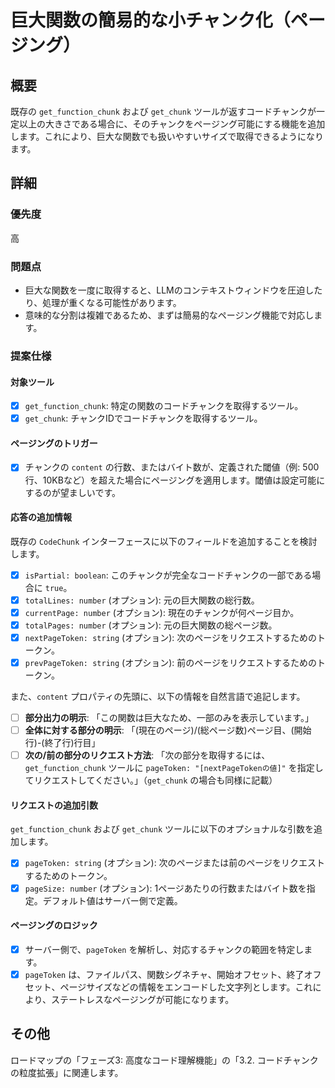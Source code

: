 # 巨大関数の簡易的な小チャンク化（ページング）

## 概要

既存の `get_function_chunk` および `get_chunk` ツールが返すコードチャンクが一定以上の大きさである場合に、そのチャンクをページング可能にする機能を追加します。これにより、巨大な関数でも扱いやすいサイズで取得できるようになります。

## 詳細

### 優先度

高

### 問題点

- 巨大な関数を一度に取得すると、LLMのコンテキストウィンドウを圧迫したり、処理が重くなる可能性があります。
- 意味的な分割は複雑であるため、まずは簡易的なページング機能で対応します。

### 提案仕様

#### 対象ツール

- [x] `get_function_chunk`: 特定の関数のコードチャンクを取得するツール。
- [x] `get_chunk`: チャンクIDでコードチャンクを取得するツール。

#### ページングのトリガー

- [x] チャンクの `content` の行数、またはバイト数が、定義された閾値（例: 500行、10KBなど）を超えた場合にページングを適用します。閾値は設定可能にするのが望ましいです。

#### 応答の追加情報

既存の `CodeChunk` インターフェースに以下のフィールドを追加することを検討します。

- [x] `isPartial: boolean`: このチャンクが完全なコードチャンクの一部である場合に `true`。
- [x] `totalLines: number` (オプション): 元の巨大関数の総行数。
- [x] `currentPage: number` (オプション): 現在のチャンクが何ページ目か。
- [x] `totalPages: number` (オプション): 元の巨大関数の総ページ数。
- [x] `nextPageToken: string` (オプション): 次のページをリクエストするためのトークン。
- [x] `prevPageToken: string` (オプション): 前のページをリクエストするためのトークン。

また、`content` プロパティの先頭に、以下の情報を自然言語で追記します。

- [ ] **部分出力の明示**: 「この関数は巨大なため、一部のみを表示しています。」
- [ ] **全体に対する部分の明示**: 「(現在のページ)/(総ページ数)ページ目、(開始行)-(終了行)行目」
- [ ] **次の/前の部分のリクエスト方法**: 「次の部分を取得するには、`get_function_chunk` ツールに `pageToken: "[nextPageTokenの値]"` を指定してリクエストしてください。」（`get_chunk` の場合も同様に記載）

#### リクエストの追加引数

`get_function_chunk` および `get_chunk` ツールに以下のオプショナルな引数を追加します。

- [x] `pageToken: string` (オプション): 次のページまたは前のページをリクエストするためのトークン。
- [x] `pageSize: number` (オプション): 1ページあたりの行数またはバイト数を指定。デフォルト値はサーバー側で定義。

#### ページングのロジック

- [x] サーバー側で、`pageToken` を解析し、対応するチャンクの範囲を特定します。
- [x] `pageToken` は、ファイルパス、関数シグネチャ、開始オフセット、終了オフセット、ページサイズなどの情報をエンコードした文字列とします。これにより、ステートレスなページングが可能になります。

## その他

ロードマップの「フェーズ3: 高度なコード理解機能」の「3.2. コードチャンクの粒度拡張」に関連します。
